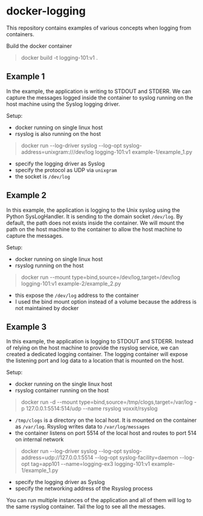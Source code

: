 # docker-logging

This repository contains examples of various concepts when logging from containers.

Build the docker container
> docker build -t logging-101:v1 .

## Example 1 ##

In the example, the application is writing to STDOUT and STDERR.
We can capture the messages logged inside the container to syslog running on the host machine using the Syslog logging driver. 

Setup:
- docker running on single linux host
- rsyslog is also running on the host

> docker run --log-driver syslog --log-opt syslog-address=unixgram:///dev/log logging-101:v1 example-1/example_1.py

- specify the logging driver as Syslog
- specify the protocol as UDP via `unixgram`
- the socket is `/dev/log`


## Example 2 ##

In this example, the application is logging to the Unix syslog using the Python SysLogHandler.
It is sending to the domain socket `/dev/log`. By default, the path does not exists inside the container. We will mount the path on the host machine to the container to allow the host machine to capture the messages.

Setup:
- docker running on single linux host
- rsyslog running on the host

> docker run --mount type=bind,source=/dev/log,target=/dev/log logging-101:v1 example-2/example_2.py

- this expose the `/dev/log` address to the container
- I used the bind mount option instead of a volume because the address is not maintained by docker


## Example 3 ##

In this example, the application is logging to STDOUT and STDERR.
Instead of relying on the host machine to provide the rsyslog service, we can created a dedicated logging container. 
The logging container will expose the listening port and log data to a location that is mounted on the host.

Setup:
- docker running on the single linux host
- rsyslog container running on the host

> docker run -d --mount type=bind,source=/tmp/clogs,target=/var/log -p 127.0.0.1:5514:514/udp  --name rsyslog voxxit/rsyslog

- `/tmp/clogs` is a directory on the local host. It is mounted on the container as `/var/log`. Rsyslog writes data to `/var/log/messages`
- the container listens on port 5514 of the local host and routes to port 514 on internal network

> docker run --log-driver syslog --log-opt syslog-address=udp://127.0.0.1:5514 --log-opt syslog-facility=daemon --log-opt tag=app101 --name=logging-ex3 logging-101:v1 example-1/example_1.py

- specify the logging driver as Syslog
- specify the networking address of the Rsyslog process

You can run multiple instances of the application and all of them will log to the same rsyslog container. Tail the log to see all the messages.


